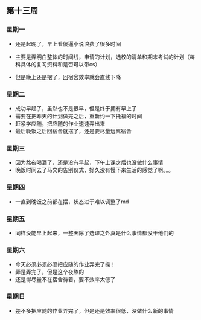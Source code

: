 ## 第十三周

### 星期一

- 还是起晚了，早上看傻逼小说浪费了很多时间
- 主要是弄明白整体的时间线，申请的计划，选校的清单和期末考试的计划（每科具体的复习资料和是否可以带cs）

- 但是晚上还是摆了，回宿舍效率就会直线下降

### 星期二

- 成功早起了，虽然也不是很早，但是终于拥有早上了
- 需要在把昨天的计划做完之后，重新约一下托福的时间
- 赶紧学应随，把应随的作业速速弄出来
- 最后晚饭之后回宿舍就摆了，还是要尽量远离宿舍

### 星期三

- 因为熬夜喝酒了，还是没有早起，下午上课之后也没做什么事情
- 晚饭时间去了马文的告别仪式，好久没有慢下来生活的感觉了啊。。。

### 星期四

- 一直到晚饭之前都在摆，状态过于难以调整了md

### 星期五

- 同样没能早上起来，一整天除了选课之外真是什么事情都没干他们的

### 星期六

- 今天必须必须必须把应随的作业弄完了操！
- 弄是弄完了，但是这个夜熬的
- 还是得尽量不在宿舍待着，要不效率太低了

### 星期日

- 差不多把应随的作业弄完了，但是还是效率很低，没做什么新的事情